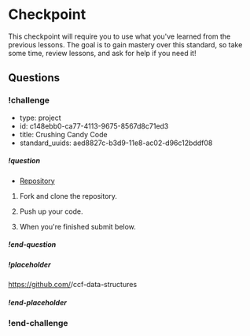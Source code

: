 # Checkpoint

This checkpoint will require you to use what you've learned from the previous lessons. The goal is to gain mastery over this standard, so take some time, review lessons, and ask for help if you need it!

## Questions

<!-- Question -->

### !challenge

* type: project
* id: c148ebb0-ca77-4113-9675-8567d8c71ed3
* title: Crushing Candy Code
* standard_uuids: aed8827c-b3d9-11e8-ac02-d96c12bddf08

##### !question


* [Repository](https://github.com/gSchool/ccf-data-structures)

1. Fork and clone the repository.

1. Push up your code.

1. When you're finished submit below.

##### !end-question

##### !placeholder

https://github.com/<username>/ccf-data-structures

##### !end-placeholder

### !end-challenge
